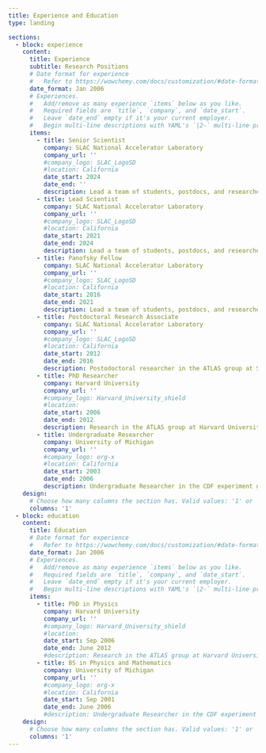 ```yaml
---
title: Experience and Education
type: landing

sections:
  - block: experience
    content:
      title: Experience
      subtitle: Research Positions
      # Date format for experience
      #   Refer to https://wowchemy.com/docs/customization/#date-format
      date_format: Jan 2006
      # Experiences.
      #   Add/remove as many experience `items` below as you like.
      #   Required fields are `title`, `company`, and `date_start`.
      #   Leave `date_end` empty if it's your current employer.
      #   Begin multi-line descriptions with YAML's `|2-` multi-line prefix.
      items:
        - title: Senior Scientist
          company: SLAC National Accelerator Laboratory
          company_url: ''
          #company_logo: SLAC_LogoSD
          #location: California
          date_start: 2024
          date_end: ''
          description: Lead a team of students, postdocs, and researcher in fundamental physics and AI for science research.
        - title: Lead Scientist
          company: SLAC National Accelerator Laboratory
          company_url: ''
          #company_logo: SLAC_LogoSD
          #location: California
          date_start: 2021
          date_end: 2024
          description: Lead a team of students, postdocs, and researcher in fundamental physics and AI for science research.
        - title: Panofsky Fellow
          company: SLAC National Accelerator Laboratory
          company_url: ''
          #company_logo: SLAC_LogoSD
          #location: California
          date_start: 2016
          date_end: 2021
          description: Lead a team of students, postdocs, and researcher in fundamental physics and AI for science research.
        - title: Postdoctoral Research Associate
          company: SLAC National Accelerator Laboratory
          company_url: ''
          #company_logo: SLAC_LogoSD
          #location: California
          date_start: 2012
          date_end: 2016
          description: Postodoctoral researcher in the ATLAS group at SLAC.
        - title: PhD Researcher
          company: Harvard University
          company_url: ''
          #company_logo: Harvard_University_shield
          #location: 
          date_start: 2006
          date_end: 2012
          description: Research in the ATLAS group at Harvard University with supervisor Professor Masahiro Morii.
        - title: Undergraduate Researcher
          company: University of Michigan
          company_url: ''
          #company_logo: org-x
          #location: California
          date_start: 2003
          date_end: 2006
          description: Undergraduate Researcher in the CDF experiment group at the University of Michigan with supervisor Professor Dante Amedei.
    design:
      # Choose how many columns the section has. Valid values: '1' or '2'.
      columns: '1'
  - block: education
    content:
      title: Education
      # Date format for experience
      #   Refer to https://wowchemy.com/docs/customization/#date-format
      date_format: Jan 2006
      # Experiences.
      #   Add/remove as many experience `items` below as you like.
      #   Required fields are `title`, `company`, and `date_start`.
      #   Leave `date_end` empty if it's your current employer.
      #   Begin multi-line descriptions with YAML's `|2-` multi-line prefix.
      items:
        - title: PhD in Physics
          company: Harvard University
          company_url: ''
          #company_logo: Harvard_University_shield
          #location: 
          date_start: Sep 2006
          date_end: June 2012
          #description: Research in the ATLAS group at Harvard University with supervisor Professor Masahiro Morii.
        - title: BS in Physics and Mathematics
          company: University of Michigan
          company_url: ''
          #company_logo: org-x
          #location: California
          date_start: Sep 2001
          date_end: June 2006
          #description: Undergraduate Researcher in the CDF experiment group at the University of Michigan with supervisor Professor Dante Amedei.
    design:
      # Choose how many columns the section has. Valid values: '1' or '2'.
      columns: '1'
---
```

